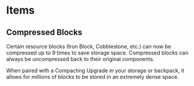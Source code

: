 # Items
## Compressed Blocks
Certain resource blocks (Iron Block, Cobblestone, etc.) can now be compressed up to 9 times to save storage space.  Compressed blocks can always be uncompressed back to their original components.

When paired with a Compacting Upgrade in your storage or backpack, it allows for millions of blocks to be stored in an extremely dense space.
